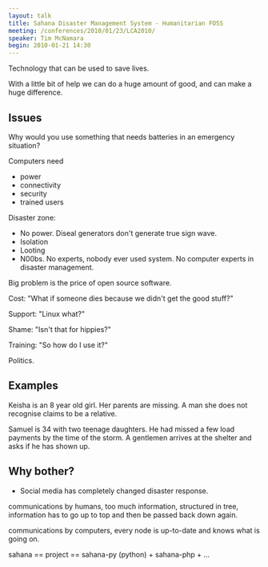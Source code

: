 ```yaml
---
layout: talk
title: Sahana Disaster Management System - Humanitarian FOSS
meeting: /conferences/2010/01/23/LCA2010/
speaker: Tim McNamara
begin: 2010-01-21 14:30
---
```

Technology that can be used to save lives.

With a little bit of help we can do a huge amount of good, and can make a huge
difference.

## Issues

Why would you use something that needs batteries in an emergency situation?

Computers need

* power
* connectivity
* security
* trained users

Disaster zone:

* No power. Diseal generators don't generate true sign wave.
* Isolation
* Looting
* N00bs. No experts, nobody ever used system. No computer experts in disaster management.

Big problem is the price of open source software.

Cost: "What if someone dies because we didn't get the good stuff?"

Support: "Linux what?"

Shame: "Isn't that for hippies?"

Training: "So how do I use it?"

Politics.

## Examples

Keisha is an 8 year old girl. Her parents are missing. A man she does not
recognise claims to be a relative.

Samuel is 34 with two teenage daughters. He had missed a few load payments by
the time of the storm. A gentlemen arrives at the shelter and asks if he has
shown up.

## Why bother?

* Social media has completely changed disaster response.

communications by humans, too much information, structured in tree, information
has to go up to top and then be passed back down again.

communications by computers, every node is up-to-date and knows what is going on.

sahana == project
       == sahana-py (python) + sahana-php + ...

